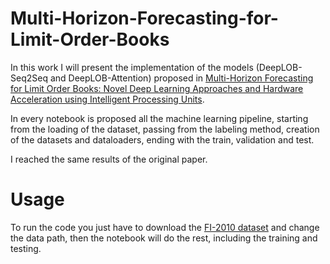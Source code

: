 # Multi-Horizon-Forecasting-for-Limit-Order-Books
In this work I will present the implementation of the models (DeepLOB-Seq2Seq and DeepLOB-Attention) proposed in [Multi-Horizon Forecasting for Limit Order Books: Novel Deep Learning Approaches and Hardware Acceleration using Intelligent Processing Units](https://arxiv.org/pdf/2105.10430.pdf). 

In every notebook is proposed all the machine learning pipeline, starting from the loading of the dataset, passing from the labeling method, creation of the datasets and dataloaders, ending with the train, validation and test.

I reached the same results of the original paper.

# Usage

To run the code you just have to download the [FI-2010 dataset](https://etsin.fairdata.fi/dataset/73eb48d7-4dbc-4a10-a52a-da745b47a649/data) and change the data path, then the notebook will do the rest, including the training and testing.
